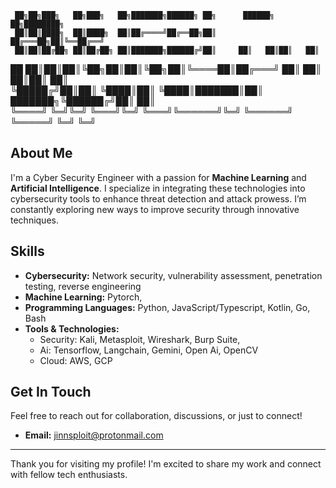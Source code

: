 
     ██╗██╗███╗   ██╗███╗   ██╗███████╗██████╗ ██╗      ██████╗ ██╗████████╗
     ██║██║████╗  ██║████╗  ██║██╔════╝██╔══██╗██║     ██╔═══██╗██║╚══██╔══╝
     ██║██║██╔██╗ ██║██╔██╗ ██║███████╗██████╔╝██║     ██║   ██║██║   ██║   
██   ██║██║██║╚██╗██║██║╚██╗██║╚════██║██╔═══╝ ██║     ██║   ██║██║   ██║   
╚█████╔╝██║██║ ╚████║██║ ╚████║███████║██║     ███████╗╚██████╔╝██║   ██║   
 ╚════╝ ╚═╝╚═╝  ╚═══╝╚═╝  ╚═══╝╚══════╝╚═╝     ╚══════╝ ╚═════╝ ╚═╝   ╚═╝   
                                                                            

## About Me

I'm a Cyber Security Engineer with a passion for **Machine Learning** and **Artificial Intelligence**. I specialize in integrating these technologies into cybersecurity tools to enhance threat detection and attack prowess. I’m constantly exploring new ways to improve security through innovative techniques.

## Skills

- **Cybersecurity:** Network security, vulnerability assessment, penetration testing, reverse engineering
- **Machine Learning:** Pytorch, 
- **Programming Languages:** Python, JavaScript/Typescript, Kotlin, Go, Bash
- **Tools & Technologies:** 
  - Security: Kali, Metasploit, Wireshark, Burp Suite, 
  - Ai: Tensorflow, Langchain, Gemini, Open Ai, OpenCV
  - Cloud: AWS, GCP

## Get In Touch

Feel free to reach out for collaboration, discussions, or just to connect!

- **Email:** [jinnsploit@protonmail.com](mailto:jinnsploit@protonmail.com)

---

Thank you for visiting my profile! I'm excited to share my work and connect with fellow tech enthusiasts.
